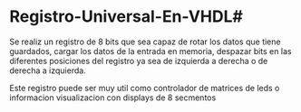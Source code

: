 # Registro-Universal-En-VHDL#
Se realiz un registro de 8 bits que sea capaz de rotar los datos que tiene guardados, cargar los datos de la entrada en memoria, despazar bits en las diferentes posiciones del registro ya sea de izquierda a derecha o de derecha a izquierda.

Este registro puede ser muy util como controlador de matrices de leds o informacion visualizacion con displays de 8 secmentos
